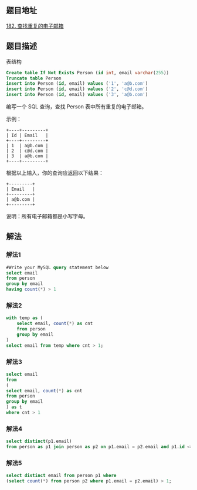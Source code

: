 
## 题目地址
[182. 查找重复的电子邮箱](https://leetcode.cn/problems/duplicate-emails/)

## 题目描述
表结构
```sql
Create table If Not Exists Person (id int, email varchar(255))
Truncate table Person
insert into Person (id, email) values ('1', 'a@b.com')
insert into Person (id, email) values ('2', 'c@d.com')
insert into Person (id, email) values ('3', 'a@b.com')

```
编写一个 SQL 查询，查找 Person 表中所有重复的电子邮箱。

示例：
```
+----+---------+
| Id | Email   |
+----+---------+
| 1  | a@b.com |
| 2  | c@d.com |
| 3  | a@b.com |
+----+---------+
```
根据以上输入，你的查询应返回以下结果：
```
+---------+
| Email   |
+---------+
| a@b.com |
+---------+
```
说明：所有电子邮箱都是小写字母。


## 解法
### 解法1
```sql
#Write your MySQL query statement below
select email
from person
group by email
having count(*) > 1
```


### 解法2
```sql
with temp as (
    select email, count(*) as cnt
    from person
    group by email
)
select email from temp where cnt > 1;

```

### 解法3
```sql
select email
from 
(
select email, count(*) as cnt
from person
group by email
) as t
where cnt > 1
```


### 解法4
```sql
select distinct(p1.email)
from person as p1 join person as p2 on p1.email = p2.email and p1.id <> p2.id
```


### 解法5
```sql
select distinct email from person p1 where 
(select count(*) from person p2 where p1.email = p2.email) > 1;
```
